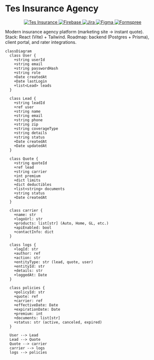 


# Tes Insurance Agency



<p align="center">
   <a href="https://tesinsurance.com">
  <img src="https://img.shields.io/badge/Tes%20Insurance-green?style=for-the-badge" alt="Tes Insurance"/>
</a>

  <a href="https://firebase.google.com/">
    <img src="https://img.shields.io/badge/Firebase-FFCA28?style=for-the-badge&logo=firebase&logoColor=black" alt="Firebase"/>
  </a>
  <a href="https://www.atlassian.com/software/jira">
    <img src="https://img.shields.io/badge/Jira-0052CC?style=for-the-badge&logo=jira&logoColor=white" alt="Jira"/>
  </a>
  <a href="https://www.figma.com/">
    <img src="https://img.shields.io/badge/Figma-F24E1E?style=for-the-badge&logo=figma&logoColor=white" alt="Figma"/>
  </a>
  <a href="https://formspree.io/forms/xzzaowkq/submissions">
    <img src="https://img.shields.io/badge/Formspree-red?style=for-the-badge" alt="Formspree"/>
  </a>
 
  
</p>


Modern insurance agency platform (marketing site → instant quote).  
Stack: React (Vite) + Tailwind. Roadmap: backend (Postgres + Prisma), client portal, and rater integrations.


```mermaid
classDiagram
  class User {
    +string userId
    +string email
    +string passwordHash
    +string role
    +Date createdAt
    +Date lastLogin
    +list<Lead> leads
  }

  class Lead {
    +string leadId
    +ref user
    +string name
    +string email
    +string phone
    +string zip
    +string coverageType
    +string details
    +string status
    +Date createdAt
    +Date updatedAt
  }

  class Quote {
    +string quoteId
    +ref lead
    +string carrier
    +int premium
    +dict limits
    +dict deductibles
    +list<string> documents
    +string status
    +Date createdAt
  }

  class carrier {
    +name: str
    +logoUrl: str
    +products: list[str] (Auto, Home, GL, etc.)
    +apiEnabled: bool
    +contactInfo: dict
  }

  class logs {
    +logId: str
    +author: ref
    +action: str
    +entityType: str (lead, quote, user)
    +entityId: str
    +details: str
    +loggedAt: Date
  }

  class policies {
    +policyId: str
    +quote: ref
    +carrier: ref
    +effectiveDate: Date
    +expirationDate: Date
    +premium: int
    +documents: list[str]
    +status: str (active, canceled, expired)
  }

  User --> Lead
  Lead --> Quote
  Quote --> carrier
  carrier --> logs
  logs --> policies

